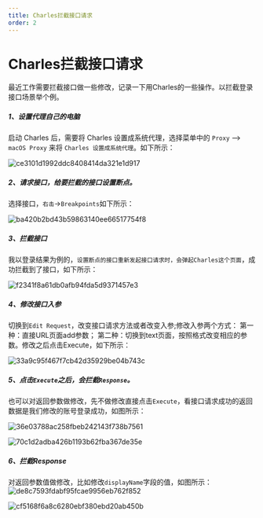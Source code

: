 ```yaml
---
title: Charles拦截接口请求
order: 2
---
```


# Charles拦截接口请求

最近工作需要拦截接口做一些修改，记录一下用Charles的一些操作。以拦截登录接口场景举个例。

##### 1、设置代理自己的电脑

启动 Charles 后，需要将 Charles 设置成系统代理，选择菜单中的 `Proxy` –> `macOS Proxy` 来将 `Charles 设置成系统代理`。如下所示：

![ce3101d1992ddc8408414da321e1d917](./image/BA5FC8DF-086F-4B53-8D92-DF25512337F7.png)

##### 2、请求接口，给要拦截的接口设置断点。

选择接口，`右击`->`Breakpoints`如下所示：

![ba420b2bd43b59863140ee66517754f8](./image/EC9FD92B-3B2D-418A-A7C1-E54B0C2ED81A.png)

##### 3、拦截接口

我以登录结果为例的，`设置断点的接口重新发起接口请求时，会弹起Charles这个页面`，成功拦截到了接口，如下所示：

![f2341f8a61db0afb94fda5d9371457e3](./image/6BF22510-F3CC-4F70-B45C-171B4EC950D7.png)

##### 4、修改接口入参

切换到`Edit Request`，改变接口请求方法或者改变入参;修改入参两个方式：
第一种：直接URL页面add参数；
第二种：切换到text页面，按照格式改变相应的参数。修改之后点击Execute，如下所示：

![33a9c95f467f7cb42d35929be04b743c](./image/7A93DC4A-DDDF-4FF2-A6E5-62356EBB58EF.png)

##### 5、点击`Execute`之后，会拦截`Response`。

也可以对返回参数做修改，先不做修改直接点击`Execute`，看接口请求成功的返回数据是我们修改的账号登录成功，如图所示：

![36e03788ac258fbeb242143f738b7561](./image/3B524BAC-8257-40D4-A181-0C88553D822B.png)

![70c1d2adba426b1193b62fba367de35e](./image/B0475FF2-CEE9-4064-AA73-1893ABB21382.png)

##### 6、拦截Response

对返回参数值做修改，比如修改`displayName`字段的值，如图所示：
![de8c7593fdabf95fcae9956eb762f852](./image/EAF168EC-2545-49DB-B4E6-713C411FEEE1.png)

![cf5168f6a8c6280ebf380ebd20ab450b](./image/B6CF5617-1792-4182-A92C-B7E3E0776829.png)
